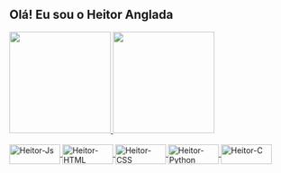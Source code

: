 ## Olá! Eu sou o Heitor Anglada 
 <div>
  <a href="https://github.com/HeitorAnglada">
  <img height="180em" src="https://github-readme-stats.vercel.app/api?username=HeitorAnglada&show_icons=true&theme=tokyonight&include_all_commits=true&count_private=true"/>
  <img height="180em" src="https://github-readme-stats.vercel.app/api/top-langs/?username=HeitorAnglada&layout=compact&langs_count=7&theme=tokyonight"/>
</div>
<div style="display: inline_block"><br>
  <img align="center" alt="Heitor-Js" height="35" width="90" src="https://img.shields.io/badge/JavaScript-F7DF1E?style=for-the-badge&logo=javascript&logoColor=black">
  <img align="center" alt="Heitor-HTML" height="35" width="90" src="https://img.shields.io/badge/HTML5-E34F26?style=for-the-badge&logo=html5&logoColor=white">
  <img align="center" alt="Heitor-CSS" height="35" width="90" src="https://img.shields.io/badge/CSS3-1572B6?style=for-the-badge&logo=css3&logoColor=white">
  <img align="center" alt="Heitor-Python" height="35" width="90" src="https://img.shields.io/badge/Python-14354C?style=for-the-badge&logo=python&logoColor=white">
  <img align="center" alt="Heitor-C" height="35" width="90" src="https://img.shields.io/badge/C-00599C?style=for-the-badge&logo=c&logoColor=white">
</div>
  
